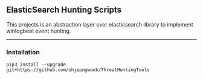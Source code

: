 ## ElasticSearch Hunting Scripts

This projects is an abstraction layer over elasticsearch library to implement winlogbeat event hunting.

---
### Installation

```
pip3 install --upgrade git+https://github.com/ohjeongwook/ThreatHuntingTools
```
